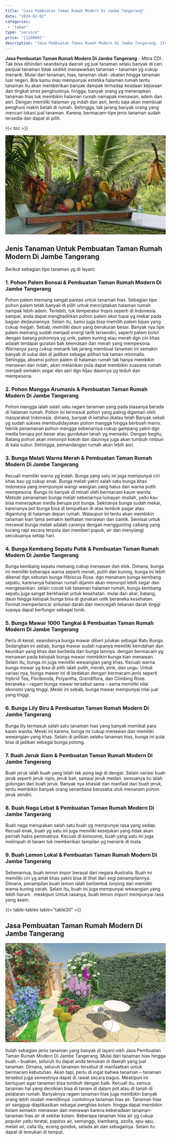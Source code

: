 ```yaml
---
title: "Jasa Pembuatan Taman Rumah Modern Di Jambe Tangerang"
date: "2024-01-02"
categories:
 - "taman"
type: "service"
price: "[120000]"
description: "Jasa Pembuatan Taman Rumah Modern Di Jambe Tangerang. Itulah sebagian jenis tanaman yang banyak di layani oleh Jasa Pembuatan Taman Rumah Modern Di Jambe Tange..."
---
```


**Jasa Pembuatan Taman Rumah Modern Di Jambe Tangerang** - Mitra CDI . Tak bisa dihindari seandainya daerah yg jual tanaman selalu banyak di cari. penjual tanaman tidak sedikit menawarkan tanaman – tanaman yg cukup menarik. Mulai dari tanaman, hias, tanaman obat- obatan hingga tanaman luar negeri. Bila kamu mau mempunyai estetika halaman rumah tentu tanaman itu akan memberikan banyak dampak terhadap keadaan kejiwaan dan tingkat stres penghuninya. hingga, banyak orang yg menerapkan tanaman hias tuk membikin halaman rumah namapak menawan, adem dan asri. Dengan memiliki halaman yg indah dan asri, tentu saja akan membuat penghuni makin betah di rumah. Sehingga, tak jarang banyak orang yang mencari lokasi jual tanaman. Karena, bermacam-tipe jenis tanaman sudah tersedia dan dapat di pilih.

{{< toc >}}

![Jasa Pembuatan Taman Rumah Modern Di Jambe Tangerang](/images/taman/taman650x400-3.jpg)

## Jenis Tanaman Untuk Pembuatan Taman Rumah Modern Di Jambe Tangerang

Berikut sebagian tipe tanaman yg di layani:

### 1\. Pohon Palem Bonsai & Pembuatan Taman Rumah Modern Di Jambe Tangerang

Pohon palem memang sangat pantas untuk tanaman hias. Sebagian tipe pohon palem telah banyak di pilih untuk menciptakan halaman rumah nampak lebih adem. Terlebih, tuk temperatur tropis seperti di Indonesia. sampai, anda dapat menghadirkan pohon palem ekor tupai yg mekar pada bagian dedaunannya. Selain itu, kamu juga bisa memilih palem kipas yang cukup megah. Sebab, memiliki daun yang berukuran besar. Banyak nya tipe palem memang sudah menjadi energi tarik tersendiri, seperti palem botol dengan batang pohonnya yg unik, palem kuning atau merah dgn ciri khas adalah terdapat guratan bak keemasan dan merah yang mempesona. Warnanya yang cukup menarik tak jarang membuat tanaman ini semakin banyak di sukai dan di jadikan sebagai pilihan tuk taman minimalis. Sehingga, absensi pohon palem di halaman rumah tak hanya membikin menawan dan indah, akan melainkan pula dapat membikin suasana rumah menjadi semakin segar dan asri dgn hijau daunnya yg teduh dan mempesona.

### 2\. Pohon Mangga Arumanis & Pembuatan Taman Rumah Modern Di Jambe Tangerang

Pohon mangga ialah salah satu ragam tanaman yang pada biasanya berada di halaman rumah. Pohon ini termasuk pohon yang paling digemari oleh masyarakat Indonesia. dimana, banyak di ketahui jikalau telah Banyak sekali yg sudah sukses membudidayakan pohon mangga hingga berbuah manis. teknik penamanan pohon mangga sebenarnya cukup gampang yakni dgn media berupa pot besar atau gundukan tanah yg memadai. Dengan begitu, Batang pohon akan menonjol kokoh dan daunnya juga akan tumbuh rimbun di kala subur. Sehingga, pemandangan rumah akan lebih asri.

### 3\. Bunga Melati Warna Merah & Pembuatan Taman Rumah Modern Di Jambe Tangerang

Kecuali memiliki warna yg indah. Bunga yang satu ini juga mempunyai ciri khas bau yg cukup enak. Bunga melati yakni salah satu bunga khas Indonesia yang mempunyai wangi-wangian yang halus dan warna putih mempesona. Bunga ini banyak di minati oleh bermacam kaum wanita. Metode penanaman bunga melati sebenarnya lumayan mudah, yaitu kau bisa menerapkan media berupa pot bunga. Sekiranya bunga sudah mekar, karenanya pot bunga bisa di tempatkan di atas tembok pagar atau digantung di halaman depan rumah. Walaupun ini tentu akan membikin tanaman kian lama semakin kelihatan menawan dan cantik. Semisal untuk merawat bunga melati adalah caranya dengan menggunting cabang yang kurang rapi secara terpola dan memberi pupuk, air dan menyiangi secukupnya setiap hari.

### 4\. Bunga Kembang Sepatu Putik & Pembuatan Taman Rumah Modern Di Jambe Tangerang

Bunga kembang sepatu memang cukup menawan dan elok. Dimana, bunga ini memiliki beberapa warna seperti merah, putih dan kuning, bunga ini lebih dikenal dgn sebutan bunga Hibiscus Rosa. dgn menanam bunga kembang sepatu, karenanya halaman rumah dijamin akan menonjol lebih segar dan mengesankan. selain cocok tuk tanaman halaman rumah, bunga kembang sepatu juga sangat berkhasiat untuk kesehatan. mulai dari akar, batang, daun hingga kelopak bunga bisa di gunakan untk beraneka kesehatan. Format memperlancar sirkulasi darah dan mencegah tekanan darah tinggi supaya dapat berfungsi sebagai tonik.

### 5\. Bunga Mawar 1000 Tangkai & Pembuatan Taman Rumah Modern Di Jambe Tangerang

Perlu di kenal, seandainya bunga mawar diberi julukan sebagai Ratu Bunga. Sedangkan ini sebab, bunga mawar sudah rupanya memiliki keindahan dan keunikan yang khas dan berbeda dari bunga lainnya. dengan bermacam yg menawan pada kelopak bunga mawar membikin bunga kian menawan. Selain itu, bunga ini juga memiliki wewangian yang khas. Kecuali warna bunga mawar yg bisa di pilih ialah putih, merah, pink, dan ungu. Untuk variasi nya, bunga mawar ini di bedakan dengan bermacam jenis seperti Hybrid Tea, Floribunda, Polyantha, Grandiflora, dan Climbing Rose. beraneka – ragam bunga mawar tersebut sama – sama memiliki nilai ekonomi yang tinggi. Meski ini sebab, bunga mawar mempunyai nilai jual yang tinggi.

### 6\. Bunga Lily Biru & Pembuatan Taman Rumah Modern Di Jambe Tangerang

Bunga lily termasuk salah satu tanaman hias yang banyak memikat para kaum wanita. Meski ini karena, bunga ini cukup menawan dan memiliki wewangian yang khas. Selain di jadikan selaku tanaman hias, bunga ini pula bisa di jadikan sebagai bunga potong.

### 7\. Buah Jeruk Siam & Pembuatan Taman Rumah Modern Di Jambe Tangerang

Buah jeruk ialah buah yang telah tak asing lagi di dengar. Selain variasi buah jeruk seperti jeruk nipis, jeruk bali, sampai jeruk medan. semuanya itu ialah golongan dari buah jeruk. Banyak nya khasiat dan manfaat dari buah jeruk, tentu membikin banyak orang senantiasa berusaha utuk menanam pohon jeruk sendiri.

### 8\. Buah Naga Lebat & Pembuatan Taman Rumah Modern Di Jambe Tangerang

Buah naga merupakan salah satu buah yg mempunyai rasa yang sedap. Kecuali enak, buah yg satu ini juga memiliki kesejukan yang tidak akan pernah habis peminatnya. Kecuali di konsumsi, buah yang satu ini juga melimpah di tanam tuk memberikan tampilan yg menarik di mata.

### 9\. Buah Lemon Lokal & Pembuatan Taman Rumah Modern Di Jambe Tangerang

Sebenarnua, buah lemon impor berasal dari negara Australia. Buah ini memiliki ciri yg amat khas yakni bisa di lihat dari segi penampilannya. Dimana, penampilan buah lemon ialah berbentuk lonjong dan memiliki warna kuning cerah. Selain itu, buah ini juga mempunyai wewangian yang lebih harum . meskipun Untuk rasanya, buah lemon import mempunyai rasa yang asam.

{{< table-tables table="table20" >}}

## Jasa Pembuatan Taman Rumah Modern Di Jambe Tangerang

![Jasa Pembuatan Taman Rumah Modern Di Jambe Tangerang](/images/taman/taman650x400-22.jpg)

Itulah sebagian jenis tanaman yang banyak di layani oleh Jasa Pembuatan Taman Rumah Modern Di Jambe Tangerang. Mulai dari tanaman hias hingga buah – buahan, seluruh itu dapat anda temukan di daerah yang jual tanaman. Dimana, seluruh tanaman tersebut di manfaatkan untuk bermacam kebutuhan. Akan tapi, perlu di ingat bahwa tanaman – tanaman tersebut juga semestinya dapat di rawat secara bagus. Meskipun ini bertujuan agar tanaman bisa tumbuh dengan baik. Kecuali itu, semua tanaman hal yang demikian bisa di tanam di dalam pot atau di tanah di pelataran rumah. Banyaknya ragam tanaman hias juga membikin banyak orang lebih mudah memilihnya. contohnya tanaman hias air. Tanaman hias air sanggup diaplikasikan sebagai penghias kolam. hingga dapat membikin kolam semakin menawan dan menawan karena keberadaan tanaman-tanaman hias air di sekitar kolam. Beberapa tanaman hias air yg cukup populer yaitu teratai, papirus air, semanggi, kiambang, azolla, apu-apu, melati air, calla lily, eceng gondok, selada air dan sebagainya. Selain itu dapat di temukan di tempat.
